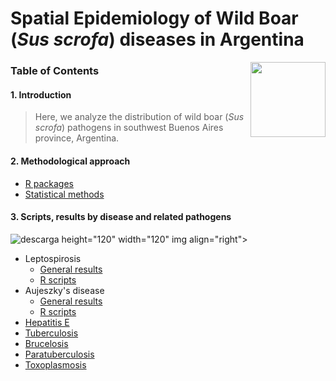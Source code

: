 # Spatial Epidemiology of Wild Boar (*Sus scrofa*) diseases in Argentina

<img src="https://user-images.githubusercontent.com/20196847/82152923-d78ba600-983a-11ea-9bfc-2a9115a029f5.jpg" height="120" width="120" img align="right">

### Table of Contents

#### 1. Introduction  
> Here, we analyze the distribution of wild boar (*Sus scrofa*) pathogens in southwest Buenos Aires province, Argentina. 

#### 2. Methodological approach  
- [R packages](./R-packages/R-packages.md)    
- [Statistical methods](./Statistical_methods/Methods.md)    

#### 3. Scripts, results by disease and related pathogens

![descarga](https://user-images.githubusercontent.com/20196847/90586841-829b5b00-e1ae-11ea-9a83-cd055ef3620e.jpg) height="120" width="120" img align="right">

- Leptospirosis  
    - [General results](./Results/Leptospira.md)  
    - [R scripts](./Results/Leptospira.R)  
- Aujeszky's disease
    - [General results](./Results/Aujeszky.md)
    - [R scripts](./Results/Aujeszky.R) 
- [Hepatitis E](#hepatitis-e-virus)  
- [Tuberculosis](#mycobacterium-bovis)  
- [Brucelosis](#brucelosis)  
- [Paratuberculosis](#paratuebrculosis)  
- [Toxoplasmosis](#toxoplasmosis)



